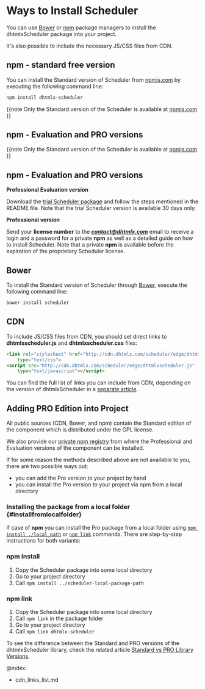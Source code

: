 Ways to Install Scheduler 
================================

You can use [Bower](https://bower.io/) or [npm](https://www.npmjs.com/) package managers to install the dhtmlxScheduler package into your project.

It's also possible to include the necessary JS/CSS files from CDN.

npm - standard free version
-------------------------

You can install the Standard version of Scheduler from [npmjs.com](https://www.npmjs.com/package/dhtmlx-scheduler) by executing the following command line:

~~~html
npm install dhtmlx-scheduler
~~~

{{note Only the Standard version of the Scheduler is available at [npmjs.com](https://www.npmjs.com/package/dhtmlx-scheduler) }}

npm - Evaluation and PRO versions
-----------------------------------

{{note Only the Standard version of the Scheduler is available at [npmjs.com](https://www.npmjs.com/package/dhtmlx-scheduler) }}

npm - Evaluation and PRO versions
-----------------------------------

**Professional Evaluation version**

Download the [trial Scheduler package](https://dhtmlx.com/docs/products/dhtmlxScheduler/download.shtml) and follow the steps mentioned in the README file. 
Note that the trial Scheduler version is available 30 days only.

**Professional version**

Send your **license number** to the ***contact@dhtmlx.com*** email to receive a login and a password for a private **npm** as well as a detailed guide on how to
install Scheduler. Note that a private **npm** is available before the expiration of the proprietary Scheduler license.


Bower
-------------------------

To install the Standard version of Scheduler through [Bower](https://bower.io/), execute the following command line:

~~~html
bower install scheduler
~~~

CDN
-----

To include JS/CSS files from CDN, you should set direct links to **dhtmlxscheduler.js** and **dhtmlxscheduler.css** files:

~~~html
<link rel="stylesheet" href="http://cdn.dhtmlx.com/scheduler/edge/dhtmlxscheduler.css" 
	type="text/css"> 
<script src="http://cdn.dhtmlx.com/scheduler/edge/dhtmlxscheduler.js" 
	type="text/javascript"></script>  
~~~

You can find the full list of links you can include from CDN, depending on the version of dhtmlxScheduler in a [separate article](cdn_links_list.md).

Adding PRO Edition into Project
---------------------------------

All public sources (CDN, Bower, and npm) contain the Standard edition of the component which is distributed under the GPL license.

We also provide our [private npm registry](#npmevaluationandproversions) from where the Professional and Evaluation versions of the component can be installed. 

If for some reason the methods described above are not available to you, there are two possible ways out:
 
- you can add the Pro version to your project by hand
- you can install the Pro version to your project via npm from a local directory

### Installing the package from a local folder {#installfromlocalfolder}

If case of **npm** you can install the Pro package from a local folder using  [`npm install ./local_path`](https://docs.npmjs.com/cli/install) or [`npm link`](https://docs.npmjs.com/cli/link) commands.
There are step-by-step instructions for both variants:

### npm install

1. Copy the Scheduler package into some local directory
2. Go to your project directory
3. Call `npm install ../scheduler-local-package-path`

### npm link

1. Copy the Scheduler package into some local directory
2. Call `npm link` in the package folder
3. Go to your project directory
4. Call `npm link dhtmlx-scheduler`

To see the difference between the Standard and PRO versions of the dhtmlxScheduler library, check the related article [Standard vs PRO Library Versions](editions_comparison.md).

@index:
- cdn_links_list.md